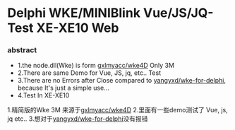 # Delphi WKE/MINIBlink Vue/JS/JQ-Test XE-XE10 Web
### abstract
+ 1.the node.dll(Wke) is form [gxlmyacc/wke4D](https://github.com/gxlmyacc/wke4D) Only 3M
+ 2.There are same Demo for Vue, JS, jq, etc.. Test
+ 3.There are no Errors after Close compared to [yangyxd/wke-for-delphi](https://github.com/yangyxd/wke-for-delphi), because It's just a simple use...
+ 4.Test In XE-XE10




1.精简版的Wke 3M 来源于[gxlmyacc/wke4D](https://github.com/gxlmyacc/wke4D)
2.里面有一些demo测试了 Vue, js, jq etc..
3.想对于[yangyxd/wke-for-delphi](https://github.com/yangyxd/wke-for-delphi)没有报错